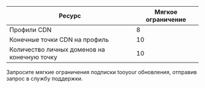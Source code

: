 
| Ресурс | Мягкое ограничение |
| --- | --- |
| Профили CDN |8 |
| Конечные точки CDN на профиль |10 |
| Количество личных доменов на конечную точку |10 |

Запросите мягкие ограничения подписки tooyour обновления, отправив запрос в службу поддержки.

